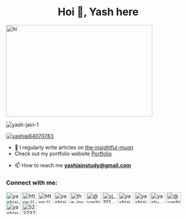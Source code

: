 <h1 align="center">Hoi 👋, Yash here</h1>

<img align="center" src="https://media.giphy.com/media/FCj2lt4LKtYyY/giphy.gif" alt="hi" height="250" width="400" />
<!-- <h3 align="center">A passionate frontend developer from India</h3> -->

<p align="left"> <img src="https://komarev.com/ghpvc/?username=yash-jain-1&label=Profile%20views&color=0e75b6&style=flat" alt="yash-jain-1" /> </p>

<p align="left"> <a href="https://twitter.com/yashjai64070783" target="blank"><img src="https://img.shields.io/twitter/follow/yashjai64070783?logo=twitter&style=for-the-badge" alt="yashjai64070783" /></a> </p>

<!-- - 🔭 I’m currently working on **Meal Monkey**

- 🌱 I’m currently learning **Flutter, Machine Learning, DSA, Firebase**

- 👯 I’m looking to collaborate on **anything worth making**

- 👨‍💻 All of my projects are available at [https://github.com/yash-jain-1](https://github.com/yash-jain-1) -->

- 📝 I regularly write articles on [the-insightful-muon](https://mu-blog-three.vercel.app/)
- Check out my portfolio website [Portfolio](https://yash-jain-1.github.io/Insightful-Muon/)

<!-- - 💬 Ask me about **Flutter, dart, Firebase** -->

- 📫 How to reach me **yashjainstudy@gmail.com**

<h3 align="left">Connect with me:</h3>
<p align="left">
<a href="https://twitter.com/yashjai64070783" target="blank"><img align="center" src="https://raw.githubusercontent.com/rahuldkjain/github-profile-readme-generator/master/src/images/icons/Social/twitter.svg" alt="yashjai64070783" height="30" width="40" /></a>
<a href="https://linkedin.com/in/https://www.linkedin.com/in/yash-jain-the-insightful-muon/" target="blank"><img align="center" src="https://raw.githubusercontent.com/rahuldkjain/github-profile-readme-generator/master/src/images/icons/Social/linked-in-alt.svg" alt="https://www.linkedin.com/in/yash-jain-the-insightful-muon/" height="30" width="40" /></a>
<a href="https://stackoverflow.com/users/https://stackoverflow.com/users/20662744/yash" target="blank"><img align="center" src="https://raw.githubusercontent.com/rahuldkjain/github-profile-readme-generator/master/src/images/icons/Social/stack-overflow.svg" alt="https://stackoverflow.com/users/20662744/yash" height="30" width="40" /></a>
<a href="https://kaggle.com/yashjain7" target="blank"><img align="center" src="https://raw.githubusercontent.com/rahuldkjain/github-profile-readme-generator/master/src/images/icons/Social/kaggle.svg" alt="yashjain7" height="30" width="40" /></a>
<a href="https://instagram.com/the_insightful_muon" target="blank"><img align="center" src="https://raw.githubusercontent.com/rahuldkjain/github-profile-readme-generator/master/src/images/icons/Social/instagram.svg" alt="the_insightful_muon" height="30" width="40" /></a>
<a href="https://medium.com/@yashjainstudy" target="blank"><img align="center" src="https://raw.githubusercontent.com/rahuldkjain/github-profile-readme-generator/master/src/images/icons/Social/medium.svg" alt="@yashjainstudy" height="30" width="40" /></a>
<a href="https://www.codechef.com/users/yj_101" target="blank"><img align="center" src="https://cdn.jsdelivr.net/npm/simple-icons@3.1.0/icons/codechef.svg" alt="yj_101" height="30" width="40" /></a>
<a href="https://www.hackerrank.com/yashjainstudy" target="blank"><img align="center" src="https://raw.githubusercontent.com/rahuldkjain/github-profile-readme-generator/master/src/images/icons/Social/hackerrank.svg" alt="yashjainstudy" height="30" width="40" /></a>
<a href="https://codeforces.com/profile/yashjainstudy" target="blank"><img align="center" src="https://raw.githubusercontent.com/rahuldkjain/github-profile-readme-generator/master/src/images/icons/Social/codeforces.svg" alt="yashjainstudy" height="30" width="40" /></a>
<a href="https://www.leetcode.com/yash-jain-1" target="blank"><img align="center" src="https://raw.githubusercontent.com/rahuldkjain/github-profile-readme-generator/master/src/images/icons/Social/leet-code.svg" alt="yash-jain-1" height="30" width="40" /></a>
<a href="https://www.hackerearth.com/@yashjainstudy" target="blank"><img align="center" src="https://raw.githubusercontent.com/rahuldkjain/github-profile-readme-generator/master/src/images/icons/Social/hackerearth.svg" alt="@yashjainstudy" height="30" width="40" /></a>
<a href="https://auth.geeksforgeeks.org/user/yashjai9a37/profile" target="blank"><img align="center" src="https://raw.githubusercontent.com/rahuldkjain/github-profile-readme-generator/master/src/images/icons/Social/geeks-for-geeks.svg" alt="yashjai9a37/profile" height="30" width="40" /></a>
<a href="https://www.topcoder.com/members/522237" target="blank"><img align="center" src="https://raw.githubusercontent.com/rahuldkjain/github-profile-readme-generator/master/src/images/icons/Social/topcoder.svg" alt="522237" height="30" width="40" /></a>
</p>

<!---
yash-jain-1/yash-jain-1 is a ✨ special ✨ repository because its `README.md` (this file) appears on your GitHub profile.
You can click the Preview link to take a look at your changes.
--->
